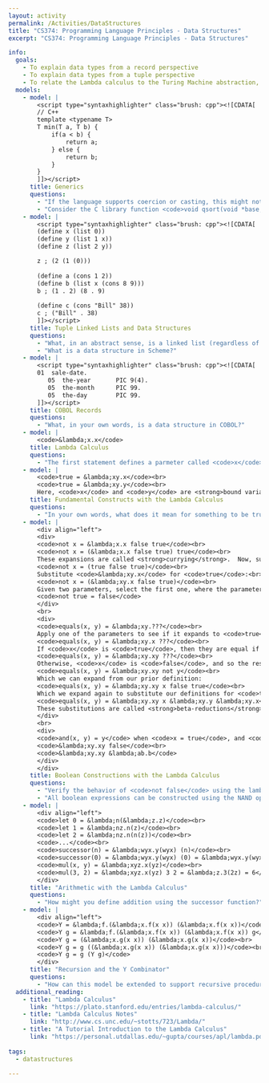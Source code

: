 ```yaml
---
layout: activity
permalink: /Activities/DataStructures
title: "CS374: Programming Language Principles - Data Structures"
excerpt: "CS374: Programming Language Principles - Data Structures"

info: 
  goals: 
    - To explain data types from a record perspective
    - To explain data types from a tuple perspective
    - To relate the Lambda calculus to the Turing Machine abstraction, and to describe their equivalence
  models:
    - model: |
        <script type="syntaxhighlighter" class="brush: cpp"><![CDATA[
        // C++
        template <typename T>
        T min(T a, T b) {
            if(a < b) {
                return a;
            } else {
                return b;
            }
        }
        ]]></script> 
      title: Generics
      questions:
        - "If the language supports coercion or casting, this might not seem useful at first glance.  In what circumstances might this be a useful construct?"
        - "Consider the C library function <code>void qsort(void *base, size_t nitems, size_t size, int (*compar)(const void *, const void*))</code>.  How might you sort an array of <code>int</code>, or an array of <code>char*</code>, using this same function?"
    - model: |
        <script type="syntaxhighlighter" class="brush: cpp"><![CDATA[
        (define x (list 0))
        (define y (list 1 x))
        (define z (list 2 y))

        z ; (2 (1 (0)))
        
        (define a (cons 1 2))
        (define b (list x (cons 8 9)))
        b ; (1 . 2) (8 . 9)
        
        (define c (cons "Bill" 38))
        c ; ("Bill" . 38)
        ]]></script> 
      title: Tuple Linked Lists and Data Structures
      questions:
        - "What, in an abstract sense, is a linked list (regardless of its implementation in a particular programming language)?"
        - "What is a data structure in Scheme?"
    - model: |
        <script type="syntaxhighlighter" class="brush: cpp"><![CDATA[
        01  sale-date.
           05  the-year       PIC 9(4).
           05  the-month      PIC 99.
           05  the-day        PIC 99.
        ]]></script> 
      title: COBOL Records
      questions:
        - "What, in your own words, is a data structure in COBOL?"
    - model: |
        <code>&lambda;x.x</code>
      title: Lambda Calculus
      questions:
        - "The first statement defines a parmeter called <code>x</code> and returns <code>x</code>. What does <code>(&lambda;x.x)y</code> do?"
    - model: |
        <code>true = &lambda;xy.x</code><br>
        <code>true = &lambda;xy.y</code><br>
        Here, <code>x</code> and <code>y</code> are <strong>bound variables</strong>.  Variables that appear in the lambda expression that are not defined are referred to as <strong>free</strong> variables.
      title: Fundamental Constructs with the Lambda Calculus
      questions:
        - "In your own words, what does it mean for something to be true in the lambda calculus, when choosing between two alternative parameters?"
    - model: |
        <div align="left">
        <div>
        <code>not x = &lambda;x.x false true</code><br>
        <code>not x = (&lambda;x.x false true) true</code><br>
        These expansions are called <strong>currying</strong>.  Now, substitute <code>true</code> for <code>x</code>:<br>
        <code>not x = (true false true)</code><br>
        Substitute <code>&lambda;xy.x</code> for <code>true</code>:<br>
        <code>not x = (&lambda;xy.x false true)</code><br>
        Given two parameters, select the first one, where the parameters are <code>x = true</code>, <code>y = false</code>:
        <code>not true = false</code>
        </div>
        <br>
        <div>
        <code>equals(x, y) = &lambda;xy.???</code><br>
        Apply one of the parameters to see if it expands to <code>true</code> or <code>false</code>:<br>
        <code>equals(x, y) = &lambda;xy.x ???</code><br>
        If <code>x</code> is <code>true</code>, then they are equal if <code>y</code> is <code>true</code>, and <code>false</code> otherwise.  In other words, the value of <code>y</code> is the result.<br>
        <code>equals(x, y) = &lambda;xy.xy ???</code><br>
        Otherwise, <code>x</code> is <code>false</code>, and so the result is <code>true</code> if <code>y</code> is also <code>false</code>; in other words, the result is <code>not y</code>.<br>
        <code>equals(x, y) = &lambda;xy.xy not y</code><br>
        Which we can expand from our prior definition:
        <code>equals(x, y) = &lambda;xy.xy x false true</code><br>
        Which we expand again to substitute our definitions for <code>true</code> and <code>false</code>:
        <code>equals(x, y) = &lambda;xy.xy x &lambda;xy.y &lambda;xy.x</code><br>
        These substitutions are called <strong>beta-reductions</strong>.
        </div>
        <br>
        <div>
        <code>and(x, y) = y</code> when <code>x = true</code>, and <code>false</code> if <code>x = false</code>.<br>
        <code>&lambda;xy.xy false</code><br>
        <code>&lambda;xy.xy &lambda;ab.b</code>
        </div>
        </div>
      title: Boolean Constructions with the Lambda Calculus
      questions:
        - "Verify the behavior of <code>not false</code> using the lambda expression above."     
        - "All boolean expressions can be constructed using the NAND operator.  What is the lambda expression for NAND, which is (NOT AND x y)?" 
    - model: |
        <div align="left">
        <code>let 0 = &lambda;n(&lambda;z.z)</code><br>
        <code>let 1 = &lambda;nz.n(z)</code><br>
        <code>let 2 = &lambda;nz.n(n(z))</code><br>
        <code>...</code><br>
        <code>successor(n) = &lambda;wyx.y(wyx) (n)</code><br>
        <code>successor(0) = &lambda;wyx.y(wyx) (0) = &lambda;wyx.y(wyx) (&lambda;nz.z) = &lambda;nz.n(z) = 1</code><br>
        <code>mul(x, y) = &lambda;xyz.x(yz)</code><br>
        <code>mul(3, 2) = &lambda;xyz.x(yz) 3 2 = &lambda;z.3(2z) = 6</code>
        </div>
      title: "Arithmetic with the Lambda Calculus"
      questions:
        - "How might you define addition using the successor function?"  
    - model: |
        <div align="left">
        <code>Y = &lambda;f.(&lambda;x.f(x x)) (&lambda;x.f(x x))</code><br>
        <code>Y g = &lambda;f.(&lambda;x.f(x x)) (&lambda;x.f(x x)) g</code><br>
        <code>Y g = (&lambda;x.g(x x)) (&lambda;x.g(x x))</code><br>
        <code>Y g = g ((&lambda;x.g(x x)) (&lambda;x.g(x x)))</code><br>
        <code>Y g = g (Y g)</code>
        </div>
      title: "Recursion and the Y Combinator"
      questions:
        - "How can this model be extended to support recursive procedures?"          
  additional_reading:
    - title: "Lambda Calculus"
      link: "https://plato.stanford.edu/entries/lambda-calculus/"
    - title: "Lambda Calculus Notes"
      link: "http://www.cs.unc.edu/~stotts/723/Lambda/"
    - title: "A Tutorial Introduction to the Lambda Calculus"
      link: "https://personal.utdallas.edu/~gupta/courses/apl/lambda.pdf"
        
tags:
  - datastructures
  
---
```


